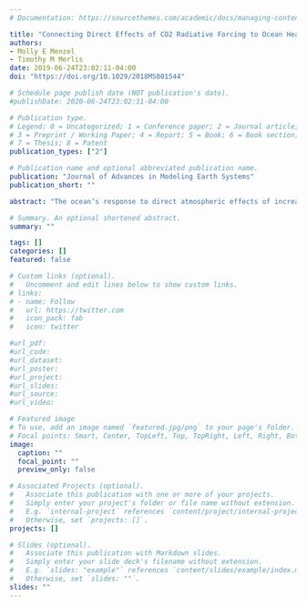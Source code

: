 ```yaml
---
# Documentation: https://sourcethemes.com/academic/docs/managing-content/

title: "Connecting Direct Effects of CO2 Radiative Forcing to Ocean Heat Uptake and Circulation"
authors:
- Molly E Menzel
- Timothy M Merlis
date: 2019-06-24T23:02:11-04:00
doi: "https://doi.org/10.1029/2018MS001544"

# Schedule page publish date (NOT publication's date).
#publishDate: 2020-06-24T23:02:11-04:00

# Publication type.
# Legend: 0 = Uncategorized; 1 = Conference paper; 2 = Journal article;
# 3 = Preprint / Working Paper; 4 = Report; 5 = Book; 6 = Book section;
# 7 = Thesis; 8 = Patent
publication_types: ["2"]

# Publication name and optional abbreviated publication name.
publication: "Journal of Advances in Modeling Earth Systems"
publication_short: ""

abstract: "The ocean’s response to direct atmospheric effects of increased carbon dioxide’s (CO2) radiative forcing is examined. These direct effects are defined as the climate changes that result from forcing on a fast time scale of about a year, independent of the slower surface warming that the forcing also provokes. To evaluate how these direct effects impact ocean heat uptake and circulation, output of atmospheric general circulation model (GCM) simulations are used to force an ocean GCM with comprehensive boundary conditions. Perturbation simulations with the prescribed response to a quadrupling of atmospheric CO2 include altered surface winds, freshwater fluxes, downwelling shortwave radiation, and downwelling longwave cloud radiative effect. The perturbation simulations show that the intensification and poleward shift of surface winds, particularly in the Southern Ocean, strengthen the shallow overturning circulation in the tropical Pacific and deep overturning in the Atlantic. This, in turn, has a cooling effect on the global ocean at shallow depths. A two‐layer energy balance model, designed to capture transient global mean climate change, is adapted to account for the altered ocean heat uptake from direct effects. The direct change in global mean ocean heat uptake is a decrease of about 0.3 W/m2 for quadrupling of CO2, offsetting about 5% of the surface longwave forcing."

# Summary. An optional shortened abstract.
summary: ""

tags: []
categories: []
featured: false

# Custom links (optional).
#   Uncomment and edit lines below to show custom links.
# links:
# - name: Follow
#   url: https://twitter.com
#   icon_pack: fab
#   icon: twitter

#url_pdf:
#url_code:
#url_dataset:
#url_poster:
#url_project:
#url_slides:
#url_source:
#url_video:

# Featured image
# To use, add an image named `featured.jpg/png` to your page's folder. 
# Focal points: Smart, Center, TopLeft, Top, TopRight, Left, Right, BottomLeft, Bottom, BottomRight.
image:
  caption: ""
  focal_point: ""
  preview_only: false

# Associated Projects (optional).
#   Associate this publication with one or more of your projects.
#   Simply enter your project's folder or file name without extension.
#   E.g. `internal-project` references `content/project/internal-project/index.md`.
#   Otherwise, set `projects: []`.
projects: []

# Slides (optional).
#   Associate this publication with Markdown slides.
#   Simply enter your slide deck's filename without extension.
#   E.g. `slides: "example"` references `content/slides/example/index.md`.
#   Otherwise, set `slides: ""`.
slides: ""
---
```

